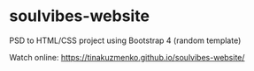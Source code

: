 # soulvibes-website
PSD to HTML/CSS project using Bootstrap 4 (random template)

Watch online: https://tinakuzmenko.github.io/soulvibes-website/
